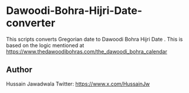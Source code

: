 # Dawoodi-Bohra-Hijri-Date-converter
This scripts converts Gregorian date to Dawoodi Bohra Hijri Date . This is based on the logic mentioned at https://www.thedawoodibohras.com/the_dawoodi_bohra_calendar


## Author
Hussain Jawadwala 
Twitter: https://www.x.com/HussainJw

